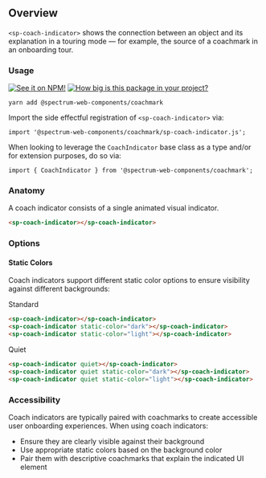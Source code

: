 ## Overview

`<sp-coach-indicator>` shows the connection between an object and its explanation in a touring mode — for example, the source of a coachmark in an onboarding tour.

### Usage

[![See it on NPM!](https://img.shields.io/npm/v/@spectrum-web-components/coachmark?style=for-the-badge)](https://www.npmjs.com/package/@spectrum-web-components/coachmark)
[![How big is this package in your project?](https://img.shields.io/bundlephobia/minzip/@spectrum-web-components/coachmark?style=for-the-badge)](https://bundlephobia.com/result?p=@spectrum-web-components/coachmark)

```
yarn add @spectrum-web-components/coachmark
```

Import the side effectful registration of `<sp-coach-indicator>` via:

```
import '@spectrum-web-components/coachmark/sp-coach-indicator.js';
```

When looking to leverage the `CoachIndicator` base class as a type and/or for extension purposes, do so via:

```
import { CoachIndicator } from '@spectrum-web-components/coachmark';
```

### Anatomy

A coach indicator consists of a single animated visual indicator.

```html
<sp-coach-indicator></sp-coach-indicator>
```

### Options

#### Static Colors

Coach indicators support different static color options to ensure visibility against different backgrounds:

<sp-tabs selected="standard" auto label="Static Color Options">
<sp-tab value="standard">Standard</sp-tab>
<sp-tab-panel value="standard">

```html
<sp-coach-indicator></sp-coach-indicator>
<sp-coach-indicator static-color="dark"></sp-coach-indicator>
<sp-coach-indicator static-color="light"></sp-coach-indicator>
```

</sp-tab-panel>
<sp-tab value="quiet">Quiet</sp-tab>
<sp-tab-panel value="quiet">

```html
<sp-coach-indicator quiet></sp-coach-indicator>
<sp-coach-indicator quiet static-color="dark"></sp-coach-indicator>
<sp-coach-indicator quiet static-color="light"></sp-coach-indicator>
```

</sp-tab-panel>
</sp-tabs>

### Accessibility

Coach indicators are typically paired with coachmarks to create accessible user onboarding experiences. When using coach indicators:

- Ensure they are clearly visible against their background
- Use appropriate static colors based on the background color
- Pair them with descriptive coachmarks that explain the indicated UI element
